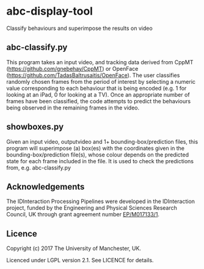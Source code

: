 # abc-display-tool
Classify behaviours and superimpose the results on video

## abc-classify.py
This program takes an input video, and tracking data derived from CppMT (https://github.com/gnebehay/CppMT)
or OpenFace (https://github.com/TadasBaltrusaitis/OpenFace).  The user classifies randomly chosen frames from the period of
interest by selecting a numeric value corresponding to each behaviour that is being encoded (e.g. 1 for looking at an iPad,
0 for looking at a TV).   Once an appropriate number of frames have been classified, the code attempts to predict the behaviours
being observed in the remaining frames in the video.

## showboxes.py
Given an input video, outputvideo and 1+ bounding-box/prediction files, this program will superimpose (a) box(es) with the
coordinates given in the bounding-box/prediction file(s), whose colour depends on the predicted state for each frame included in
the file.  It is used to check the predictions from, e.g. abc-classify.py


## Acknowledgements

The IDInteraction Processing Pipelines were developed in the IDInteraction project, funded by the Engineering and Physical Sciences Research Council, UK through grant agreement number [EP/M017133/1][gow].

## Licence

Copyright (c) 2017 The University of Manchester, UK.

Licenced under LGPL version 2.1. See LICENCE for details.

[gow]: http://gow.epsrc.ac.uk/NGBOViewGrant.aspx?GrantRef=EP/M017133/1
